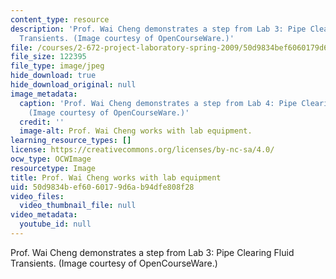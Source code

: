 ```yaml
---
content_type: resource
description: 'Prof. Wai Cheng demonstrates a step from Lab 3: Pipe Clearing Fluid
  Transients. (Image courtesy of OpenCourseWare.)'
file: /courses/2-672-project-laboratory-spring-2009/50d9834bef6060179d6ab94dfe808f28_2-672s09.jpg
file_size: 122395
file_type: image/jpeg
hide_download: true
hide_download_original: null
image_metadata:
  caption: 'Prof. Wai Cheng demonstrates a step from Lab 4: Pipe Clearing Fluid Transients.
    (Image courtesy of OpenCourseWare.)'
  credit: ''
  image-alt: Prof. Wai Cheng works with lab equipment.
learning_resource_types: []
license: https://creativecommons.org/licenses/by-nc-sa/4.0/
ocw_type: OCWImage
resourcetype: Image
title: Prof. Wai Cheng works with lab equipment
uid: 50d9834b-ef60-6017-9d6a-b94dfe808f28
video_files:
  video_thumbnail_file: null
video_metadata:
  youtube_id: null
---
```

Prof. Wai Cheng demonstrates a step from Lab 3: Pipe Clearing Fluid Transients. (Image courtesy of OpenCourseWare.)